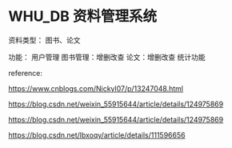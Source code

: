 # WHU_DB 资料管理系统
资料类型：
  图书、论文
  
  
功能：
  用户管理
  图书管理：增删改查
  论文：增删改查
  统计功能


reference: 

https://www.cnblogs.com/Nickyl07/p/13247048.html

https://blog.csdn.net/weixin_55915644/article/details/124975869


https://blog.csdn.net/weixin_55915644/article/details/124975869


https://blog.csdn.net/lbxoqy/article/details/111596656
